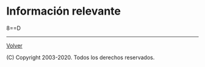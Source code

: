 # Información relevante

8==D

---
[Volver](/)

(C) Copyright 2003-2020. Todos los derechos reservados.
